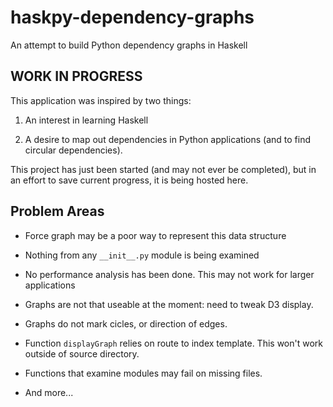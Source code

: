 # haskpy-dependency-graphs
An attempt to build Python dependency graphs in Haskell

## WORK IN PROGRESS
This application was inspired by two things:

1. An interest in learning Haskell

2. A desire to map out dependencies in Python applications (and to find circular dependencies).

This project has just been started (and may not ever be completed), but in an effort to save current progress, it is being hosted here.


## Problem Areas

* Force graph may be a poor way to represent this data structure

* Nothing from any `__init__.py` module is being examined

* No performance analysis has been done. This may not work for larger applications

* Graphs are not that useable at the moment: need to tweak D3 display.

* Graphs do not mark cicles, or direction of edges.

* Function `displayGraph` relies on route to index template. This won't work outside of source directory.

* Functions that examine modules may fail on missing files.

* And more...